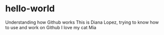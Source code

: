 # hello-world
Understanding how Github works
This is Diana Lopez, trying to know how to use and work on Github
I love my cat Mia
